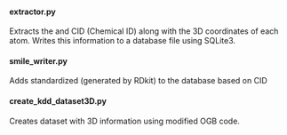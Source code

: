 #### extractor.py
Extracts the and CID (Chemical ID) along with the 3D coordinates of each atom.
Writes this information to a database file using SQLite3.

#### smile_writer.py
Adds standardized (generated by RDkit) to the database based on CID

#### create_kdd_dataset3D.py
Creates dataset with 3D information using modified OGB code.
